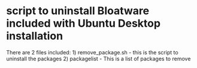 <H1> script to uninstall Bloatware included with Ubuntu Desktop installation</H1>
There are 2 files included:
1) remove_package.sh - this is the script to uninstall the packages
2) packagelist - This is a list of packages to remove
